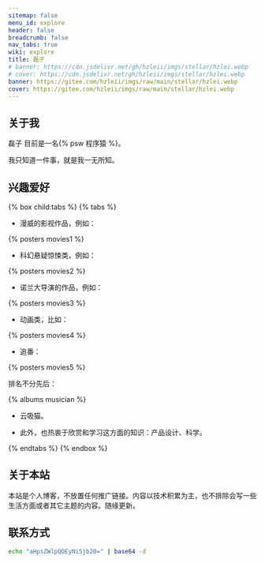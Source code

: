 ```yaml
---
sitemap: false
menu_id: explore
header: false
breadcrumb: false
nav_tabs: true
wiki: explore
title: 磊子
# banner: https://cdn.jsdelivr.net/gh/hzleii/imgs/stellar/hzlei.webp
# cover: https://cdn.jsdelivr.net/gh/hzleii/imgs/stellar/hzlei.webp
banner: https://gitee.com/hzleii/imgs/raw/main/stellar/hzlei.webp
cover: https://gitee.com/hzleii/imgs/raw/main/stellar/hzlei.webp
---
```



## 关于我

磊子 目前是一名{% psw 程序猿 %}。

我只知道一件事，就是我一无所知。


## 兴趣爱好

{% box child:tabs %}
{% tabs %}

<!-- tab  喜欢的影视 -->

- 漫威的影视作品，例如：

{% posters movies1 %}

- 科幻悬疑惊悚类，例如：

{% posters movies2 %}

- 诺兰大导演的作品，例如：

{% posters movies3 %}

- 动画类，比如：

{% posters movies4 %}

- 追番：

{% posters movies5 %}

<!-- tab 喜欢的音乐人 -->

排名不分先后：

{% albums musician %}


<!-- tab 其他 -->

- 云吸猫。

- 此外，也热衷于欣赏和学习这方面的知识：产品设计、科学。


{% endtabs %}
{% endbox %}

## 关于本站

本站是个人博客，不放置任何推广链接。内容以技术积累为主，也不排除会写一些生活方面或者其它主题的内容。随缘更新。

## 联系方式

```sh
echo "aHpsZWlpQDEyNi5jb20=" | base64 -d
```
